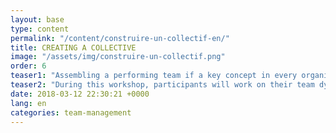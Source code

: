 ```yaml
---
layout: base
type: content
permalink: "/content/construire-un-collectif-en/"
title: CREATING A COLLECTIVE
image: "/assets/img/construire-un-collectif.png"
order: 6
teaser1: "Assembling a performing team if a key concept in every organization. A group lives through 5 phases according to Tuckman, that allow to boost the overall productivity and the relationships between members of the group."
teaser2: "During this workshop, participants will work on their team dynamics and identify which actions should be taken leading to a strong collective."
date: 2018-03-12 22:30:21 +0000
lang: en
categories: team-management
---
```

